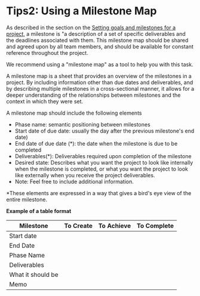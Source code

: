 # Tips2: Using a Milestone Map

As described in the section on the [Setting goals and milestones for a project](../tutorial/1-1.md), a milestone is "a description of a set of specific deliverables and the deadlines associated with them. This milestone map should be shared and agreed upon by all team members, and should be available for constant reference throughout the project.

We recommend using a "milestone map" as a tool to help you with this task.

A milestone map is a sheet that provides an overview of the milestones in a project. By including information other than due dates and deliverables, and by describing multiple milestones in a cross-sectional manner, it allows for a deeper understanding of the relationships between milestones and the context in which they were set.

A milestone map should include the following elements

* Phase name: semantic positioning between milestones
* Start date of due date: usually the day after the previous milestone's end date)
* End date of due date (\*): the date when the milestone is due to be completed
* Deliverables(\*): Deliverables required upon completion of the milestone
* Desired state: Describes what you want the project to look like internally when the milestone is completed, or what you want the project to look like externally when you receive the project deliverables.
* Note: Feel free to include additional information.

\*These elements are expressed in a way that gives a bird's eye view of the entire milestone.

**Example of a table format**

| Milestone         | To Create | To Achieve | To Complete |
| ----------------- | --------- | ---------- | ----------- |
| Start date        |           |            |             |
| End Date          |           |            |             |
| Phase Name        |           |            |             |
| Deliverables      |           |            |             |
| What it should be |           |            |             |
| Memo              |           |            |             |
